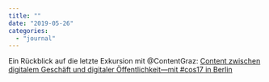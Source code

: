 ```yaml
---
title: ""
date: "2019-05-26"
categories: 
  - "journal"
---
```


Ein Rückblick auf die letzte Exkursion mit @ContentGraz: [Content zwischen digitalem Geschäft und digitaler Öffentlichkeit—mit #cos17 in Berlin](http://oer.fh-joanneum.at/contentstrategy/mit-cos17-in-berlin/ "Mit #cos17 in Berlin")
